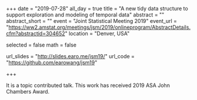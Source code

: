 +++
date = "2019-07-28"
all_day = true
title = "A new tidy data structure to support exploration and modeling of temporal data"
abstract = ""
abstract_short = ""
event = "Joint Statistical Meeting 2019"
event_url = "https://ww2.amstat.org/meetings/jsm/2019/onlineprogram/AbstractDetails.cfm?abstractid=304652"
location = "Denver, USA"

selected = false
math = false

url_slides = "http://slides.earo.me/jsm19/"
url_code = "https://github.com/earowang/jsm19"

+++

It is a topic contributed talk. This work has received 2019 ASA John Chambers Award.
